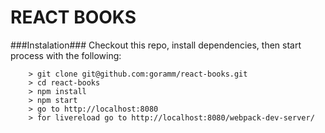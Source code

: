 # REACT BOOKS

###Instalation###
Checkout this repo, install dependencies, then start process with the following:

```
	> git clone git@github.com:goramm/react-books.git
	> cd react-books
	> npm install
	> npm start
	> go to http://localhost:8080
	> for livereload go to http://localhost:8080/webpack-dev-server/
```